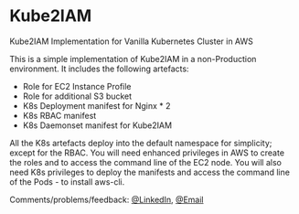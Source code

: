 # Kube2IAM
Kube2IAM Implementation for Vanilla Kubernetes Cluster in AWS

This is a simple implementation of Kube2IAM in a non-Production environment. It includes the following artefacts:
- Role for EC2 Instance Profile
- Role for additional S3 bucket
- K8s Deployment manifest for Nginx * 2
- K8s RBAC manifest
- K8s Daemonset manifest for Kube2IAM

All the K8s artefacts deploy into the default namespace for simplicity; except for the RBAC.
You will need enhanced privileges in AWS to create the roles and to access the command line of the EC2 node.
You will also need K8s privileges to deploy the manifests and access the command line of the Pods - to install aws-cli.

Comments/problems/feedback: <a href="https://www.linkedin.com/in/lanreoyewole/">@LinkedIn</a>, <a href="mailto:lanre@net-technologies.com">@Email</a>
